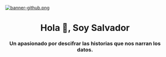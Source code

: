 [![banner-github.png](https://i.postimg.cc/fL0kysDd/banner-github.png)](https://postimg.cc/7GwqtpCP)

<div id="header" align="center">
  <h1 align="center"> Hola 👋, Soy Salvador </h1>
  <h3 align="center"> Un apasionado por descifrar las historias que nos narran los datos.</h3>
</div>




